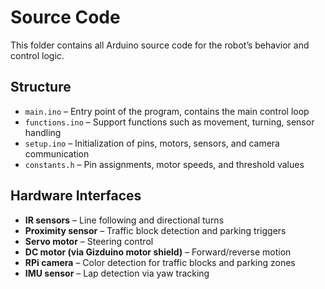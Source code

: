 # Source Code

This folder contains all Arduino source code for the robot’s behavior and control logic.

## Structure

- `main.ino` – Entry point of the program, contains the main control loop
- `functions.ino` – Support functions such as movement, turning, sensor handling
- `setup.ino` – Initialization of pins, motors, sensors, and camera communication
- `constants.h` – Pin assignments, motor speeds, and threshold values

## Hardware Interfaces

- **IR sensors** – Line following and directional turns
- **Proximity sensor** – Traffic block detection and parking triggers
- **Servo motor** – Steering control
- **DC motor (via Gizduino motor shield)** – Forward/reverse motion
- **RPi camera** – Color detection for traffic blocks and parking zones
- **IMU sensor** – Lap detection via yaw tracking
